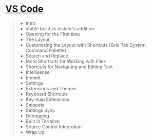 # [VS Code](https://www.youtube.com/watch?v=WPqXP_kLzpo)

> - Intro
> - stable build vs insider's addition
> - Opening for the First time
> - The Layout
> - Customizing the Layout with Shortcuts (Grid Tab System, Command Pallette)
> - Search and Replace
> - More Shortcuts for Working with Files
> - Shortcuts for Navigating and Editing Text
> - Intellisense
> - Emmet
> - Settings
> - Extensions and Themes
> - Keyboard Shortcuts
> - Key-map Extensions
> - Snippets
> - Settings Sync
> - Debugging
> - Built in Terminal
> - Source Control Integration
> - Wrap Up

